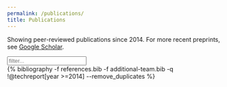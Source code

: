 ```yaml
---
permalink: /publications/
title: Publications
---
```


Showing peer-reviewed publications since 2014. For more recent preprints, see [Google Scholar](https://scholar.google.com/citations?hl=en&user=aK6ZccUAAAAJ).

<input id="filter" type="text" size=20 placeholder="filter..." />


<script type="text/javascript">
  function filter(text) {
    text = text.toLowerCase();
    var bibitems = document.querySelectorAll('ol.bibliography li');
    bibitems.forEach(el => el.style.display = 'none');
    bibitems.forEach(el => {
      var c = el.children;
      var tmp = c[c.length -1].value.toLowerCase();
      if(tmp.includes(text)) {
        el.style.display = 'inline';
      }
    });
  };
  document.addEventListener("DOMContentLoaded", function(event) {
    document.querySelector('#filter').addEventListener('input', (e) => {
      filter(document.querySelector('#filter').value);
    });
    var urlParts   = document.URL.split('#');
    if (urlParts.length > 1) {
        var anchor = decodeURIComponent(urlParts[1]);
        document.querySelector('#filter').value = anchor;
        filter(anchor);
    }
  });
</script>

<div class="bib">
{% bibliography -f references.bib -f additional-team.bib  -q !@techreport[year >=2014]  --remove_duplicates  %}
</div>

